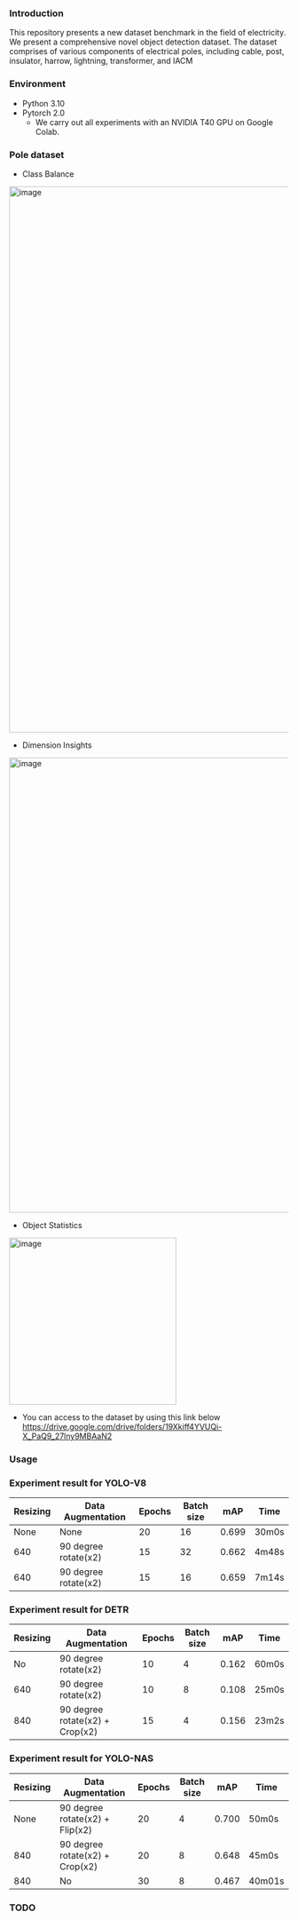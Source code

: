 ### Introduction
This repository presents a new dataset benchmark in the field of electricity. We present a comprehensive novel object detection dataset. The dataset comprises of various components of electrical poles, including cable, post, insulator, harrow, lightning, transformer, and IACM 
### Environment
- Python 3.10
- Pytorch 2.0
  - We carry out all experiments with an NVIDIA T40 GPU on Google Colab.
### Pole dataset
  - Class Balance
<img width="984" alt="image" src="https://github.com/anonymousxx23/pole-detection/assets/135847537/eb8074d1-4cc3-4c97-ae28-5d3702dcb354">

  - Dimension Insights
<img width="820" alt="image" src="https://github.com/anonymousxx23/pole-detection/assets/135847537/9766ea74-9b34-42c5-ac6f-b76330118d10">

  - Object Statistics
<img width="301" alt="image" src="https://github.com/anonymousxx23/pole-detection/assets/135847537/23eca2f9-3b37-4d75-a958-5576fa8b9e45">

  - You can access to the dataset by using this link below https://drive.google.com/drive/folders/19Xkiff4YVUQi-X_PaQ9_27lny9MBAaN2
### Usage

### Experiment result for YOLO-V8
| Resizing | Data Augmentation | Epochs | Batch size  | mAP | Time |
| ----- | ----- | ----- |----- |----- |----- | 
| None | None | 20 | 16 |0.699 | 30m0s |
| 640 | 90 degree rotate(x2) | 15 | 32 |0.662 | 4m48s |
| 640 | 90 degree rotate(x2) | 15 | 16 |0.659 | 7m14s |
### Experiment result for DETR
| Resizing | Data Augmentation | Epochs | Batch size  | mAP | Time |
| ----- | ----- | ----- |----- |----- |----- | 
| No | 90 degree rotate(x2) | 10 | 4 |0.162 | 60m0s |
| 640 | 90 degree rotate(x2) | 10 | 8 |0.108 | 25m0s |
| 840 | 90 degree rotate(x2) + Crop(x2) | 15 | 4 |0.156 | 23m2s |

### Experiment result for YOLO-NAS
| Resizing | Data Augmentation | Epochs | Batch size  | mAP | Time |
| ----- | ----- | ----- |----- |----- |----- | 
| None | 90 degree rotate(x2) + Flip(x2) | 20 | 4 |0.700 | 50m0s |
| 840 | 90 degree rotate(x2) + Crop(x2) | 20 | 8 |0.648 | 45m0s |
| 840 | No | 30 | 8 |0.467 | 40m01s |

### TODO

